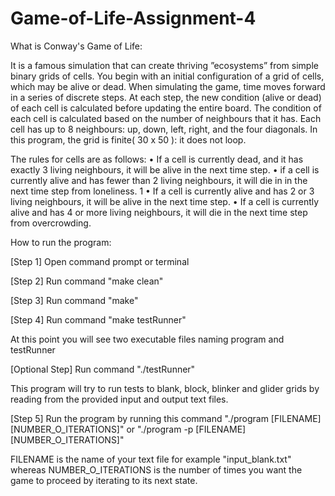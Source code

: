 # Game-of-Life-Assignment-4
What is Conway's Game of Life:

It is a famous simulation that can create thriving ”ecosystems” from simple binary grids of cells. You begin with an initial configuration of a grid of cells, which may be alive or dead. When simulating the game, time moves forward in a series of discrete steps. At each step, the new condition (alive or dead) of each cell is calculated before updating the entire board. The condition of each cell is calculated based on the number of neighbours that it has. Each cell has up to 8 neighbours: up, down, left, right, and the four diagonals. In this program, the grid is finite( 30 x 50 ): it does not loop. 

The rules for cells are as follows:
• If a cell is currently dead, and it has exactly 3 living neighbours, it will be alive in the next time step.
• if a cell is currently alive and has fewer than 2 living neighbours, it will die in in the next time step from loneliness.
1
• If a cell is currently alive and has 2 or 3 living neighbours, it will be alive in the next time step.
• If a cell is currently alive and has 4 or more living neighbours, it will die in the next time step from overcrowding.



How to run the program:

[Step 1] Open command prompt or terminal

[Step 2] Run command "make clean"

[Step 3] Run command "make"

[Step 4] Run command "make testRunner"

At this point you will see two executable files naming program and testRunner

[Optional Step] Run command "./testRunner"

This program will try to run tests to blank, block, blinker and glider grids by reading from the provided input and output text files.

[Step 5] Run the program by running this command "./program [FILENAME] [NUMBER_O_ITERATIONS]" or "./program -p [FILENAME] [NUMBER_O_ITERATIONS]"

FILENAME is the name of your text file for example "input_blank.txt" whereas NUMBER_O_ITERATIONS is the number of times you want the game to proceed by iterating to its next state.